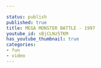 ```yaml
---

status: publish
published: true
title: MEGA MONSTER BATTLE - 1997
youtube_id: sBjCLNz5TKM
has_youtube_thumbnail: true
categories:
- fun
- video
---
```


